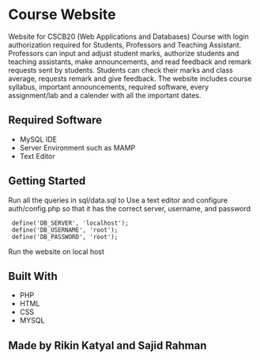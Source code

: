 # Course Website
Website for CSCB20 (Web Applications and Databases) Course with login authorization required for Students, Professors and Teaching
Assistant. Professors can input and adjust student marks, authorize students and teaching assistants, make announcements, and read
feedback and remark requests sent by students. Students can check their marks and class average, requests remark and give feedback.
The website includes course syllabus, important announcements, required software, every assignment/lab and a calender with all the
important dates.

## Required Software
- MySQL IDE
- Server Environment such as MAMP
- Text Editor

## Getting Started
Run all the queries in sql/data.sql to 
Use a text editor and configure auth/config.php so that it has the correct server, username, and password
```
 define('DB_SERVER', 'localhost');
 define('DB_USERNAME', 'root');
 define('DB_PASSWORD', 'root');
```
Run the website on local host

## Built With
- PHP
- HTML
- CSS
- MYSQL

## Made by Rikin Katyal and Sajid Rahman
